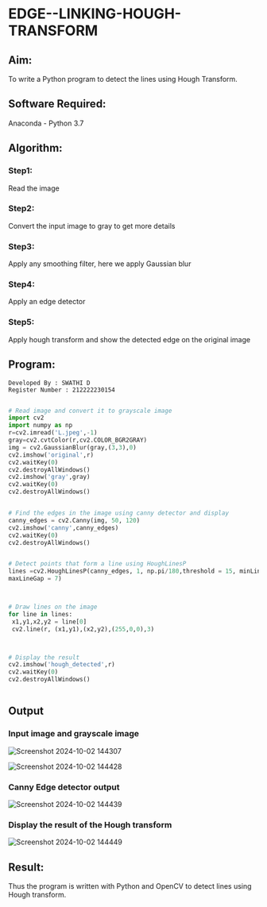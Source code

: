 # EDGE--LINKING-HOUGH-TRANSFORM
## Aim:
To write a Python program to detect the lines using Hough Transform.

## Software Required:
Anaconda - Python 3.7

## Algorithm:
### Step1:
Read the image

### Step2:
Convert the input image to gray to get more details

### Step3:
Apply any smoothing filter, here we apply Gaussian blur

### Step4:
Apply an edge detector

### Step5:
Apply hough transform and show the detected edge on the original image


## Program:

```
Developed By : SWATHI D
Register Number : 212222230154
```
```Python

# Read image and convert it to grayscale image
import cv2
import numpy as np
r=cv2.imread('L.jpeg',-1)
gray=cv2.cvtColor(r,cv2.COLOR_BGR2GRAY)
img = cv2.GaussianBlur(gray,(3,3),0)
cv2.imshow('original',r)
cv2.waitKey(0)
cv2.destroyAllWindows()
cv2.imshow('gray',gray)
cv2.waitKey(0)
cv2.destroyAllWindows()


# Find the edges in the image using canny detector and display
canny_edges = cv2.Canny(img, 50, 120)
cv2.imshow('canny',canny_edges)
cv2.waitKey(0)
cv2.destroyAllWindows()


# Detect points that form a line using HoughLinesP
lines =cv2.HoughLinesP(canny_edges, 1, np.pi/180,threshold = 15, minLineLength =5 ,
maxLineGap = 7)



# Draw lines on the image
for line in lines:
 x1,y1,x2,y2 = line[0]
 cv2.line(r, (x1,y1),(x2,y2),(255,0,0),3)



# Display the result
cv2.imshow('hough_detected',r)
cv2.waitKey(0)
cv2.destroyAllWindows()



```
## Output


### Input image and grayscale image


![Screenshot 2024-10-02 144307](https://github.com/user-attachments/assets/2f3dd905-97ae-420a-84c7-f13f1780ff42)


![Screenshot 2024-10-02 144428](https://github.com/user-attachments/assets/271aa432-6525-407c-85a1-b9e54625d887)


### Canny Edge detector output


![Screenshot 2024-10-02 144439](https://github.com/user-attachments/assets/6092dab0-9be0-4a9c-8571-d699551ef69b)


### Display the result of the Hough transform



![Screenshot 2024-10-02 144449](https://github.com/user-attachments/assets/8585db37-c41a-414b-ac58-092658d5b79d)


## Result:
Thus the program is written with Python and OpenCV to detect lines using Hough transform. 
